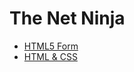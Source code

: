 <h1>The Net Ninja</h1>
<ul>
  <li><a href="https://github.com/khalilagazal/playground/tree/main/the-net-ninja/01-html-css/" target="_blank">HTML5 Form</a></li>
  <li><a href="https://github.com/khalilagazal/playground/tree/main/the-net-ninja/02-form/" target="_blank">HTML & CSS</a></li>
</ul>
